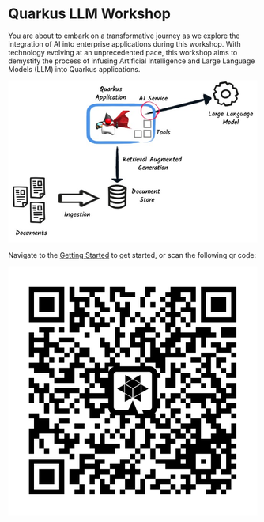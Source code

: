 # Quarkus LLM Workshop

You are about to embark on a transformative journey as we explore the integration of AI into enterprise applications during this workshop.
With technology evolving at an unprecedented pace, this workshop aims to demystify the process of infusing Artificial Intelligence and Large Language Models (LLM) into Quarkus applications.

![Quarkus Langchain4J](docs/content/assets/overall.jpg)

Navigate to the [Getting Started](https://cescoffier.github.io/quarkus-llm-workshop/) to get started, or scan the following qr code:

![QR Code](docs/content/assets/qrcode.png)
